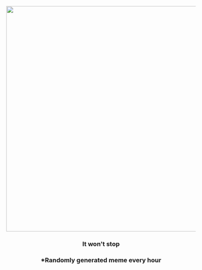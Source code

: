 <p align="center">
        <img src="https://i.redd.it/7of3txe07qn91.jpg" width="600" height="600">
        </p>
        <h3 align="center">It won't stop</h3>
        <h3 align="center">*Randomly generated meme every hour</h3>
    